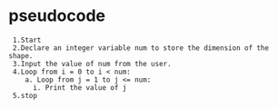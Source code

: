  # pseudocode
     1.Start
     2.Declare an integer variable num to store the dimension of the shape.
     3.Input the value of num from the user.
     4.Loop from i = 0 to i < num:
        a. Loop from j = 1 to j <= num:
          i. Print the value of j
     5.stop
